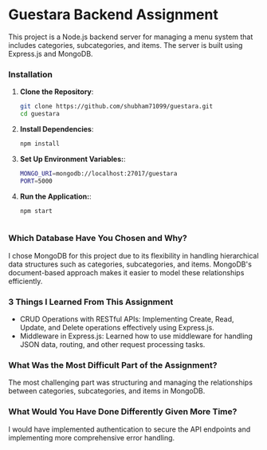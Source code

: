 # Guestara Backend Assignment

This project is a Node.js backend server for managing a menu system that includes categories, subcategories, and items. The server is built using Express.js and MongoDB.

### Installation

1. **Clone the Repository**:

   ```bash
   git clone https://github.com/shubham71099/guestara.git
   cd guestara

2. **Install Dependencies**:
    ```bash
    npm install

3. **Set Up Environment Variables:**:
    ```bash
    MONGO_URI=mongodb://localhost:27017/guestara
    PORT=5000

4. **Run the Application:**:
    ```bash
    npm start



### Which Database Have You Chosen and Why?
I chose MongoDB for this project due to its flexibility in handling hierarchical data structures such as categories, subcategories, and items. MongoDB's document-based approach makes it easier to model these relationships efficiently.

### 3 Things I Learned From This Assignment
- CRUD Operations with RESTful APIs: Implementing Create, Read, Update, and Delete operations effectively using Express.js.
- Middleware in Express.js: Learned how to use middleware for handling JSON data, routing, and other request processing tasks.

### What Was the Most Difficult Part of the Assignment?
The most challenging part was structuring and managing the relationships between categories, subcategories, and items in MongoDB. 

### What Would You Have Done Differently Given More Time?
I would have implemented authentication to secure the API endpoints and implementing more comprehensive error handling.



